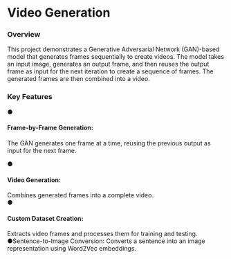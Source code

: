 <h1>Video Generation</h1>
<h3>Overview</h3>
<p>This project demonstrates a Generative Adversarial Network (GAN)-based model that generates frames sequentially to create videos. The model takes an input image, generates an output frame, and then reuses the output frame as input for the next iteration to create a sequence of frames. The generated frames are then combined into a video.</p>
<h3>
  Key Features
</h3>
<p>
    &#9679;<h4>Frame-by-Frame Generation:</h4> The GAN generates one frame at a time, reusing the previous output as input for the next frame.<br>
  
   &#9679;<h4>Video Generation:</h4> Combines generated frames into a complete video.<br>
   &#9679;<h4>Custom Dataset Creation:</h4> Extracts video frames and processes them for training and testing.<br>
   &#9679;Sentence-to-Image Conversion: Converts a sentence into an image representation using Word2Vec embeddings.
</p>
